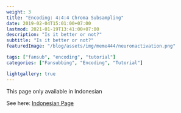```yaml
---
weight: 3
title: "Encoding: 4:4:4 Chroma Subsampling"
date: 2019-02-04T15:01:00+07:00
lastmod: 2021-01-19T13:41:00+07:00
description: "Is it better or not?"
subtitle: "Is it better or not?"
featuredImage: "/blog/assets/img/meme444/neuronactivation.png"

tags: ["fansub", "encoding", "tutorial"]
categories: ["Fansubbing", "Encoding", "Tutorial"]

lightgallery: true
---
```


This page only available in Indonesian

<!--more-->

See here: [Indonesian Page](/blog/posts/meme444)
